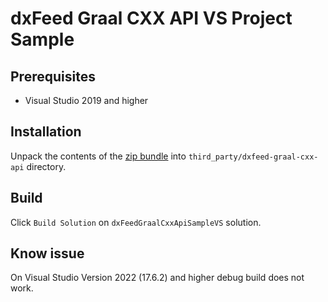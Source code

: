 # dxFeed Graal CXX API VS Project Sample

## Prerequisites

- Visual Studio 2019 and higher

## Installation

Unpack the contents of the [zip bundle](https://github.com/dxFeed/dxfeed-graal-cxx-api/releases/tag/v1.2.0-beta) into
`third_party/dxfeed-graal-cxx-api` directory.

## Build

Click `Build Solution` on `dxFeedGraalCxxApiSampleVS` solution.

## Know issue

On Visual Studio Version 2022 (17.6.2) and higher debug build does not work.



